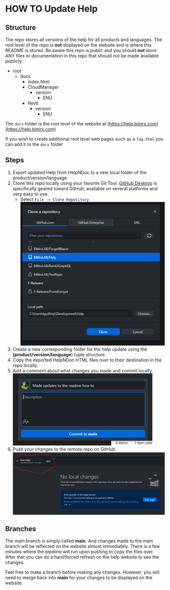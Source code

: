 # HOW TO Update Help

## Structure

The repo stores all versions of the help for all products and languages. The root level of the repo is **not** displayed on the website and is where this README is stored. Be aware this repo is public and you should **not** store ANY files or documentation in this repo that should not be made available publicly.

+ root
    + docs
        + index.html
        + CloudManager
            + version
                + ENU
        + Revit
            + version
                + ENU

The `docs` folder is the root level of the website at [https://help.bimrx.com](https://help.bimrx.com)

If you wish to create additional root level web pages such as a `faq.html` you can add it to the `docs` folder

## Steps

1. Export updated Help from HelpNDoc to a new local folder of the product/version/language
1. Clone this repo locally using your favorite Git Tool. [GitHub Desktop](https://desktop.github.com/) is specifically geared toward GitHub, avaliable on several platforms and very easy to use. 
    * Select `File -> Clone Repository`
![Commit](./readme/clone.png)
1. Create a new corresponding folder for the help update using the **(product/version/language**) tuple structure.
1. Copy the exported HelpNDoc HTML files over to their destination in the repo locally.
1. Add a comment about what changes you made and commit locally.
![Commit](./readme/commit.png)
1. Push your changes to the remote repo on GitHub.
![Commit](./readme/push.png)

## Branches

The main branch is simply called **main**. And changes made to the main branch will be reflected on the website almost immediately. There is a few minutes where the pipeline will run upon pushing to copy the files over. After that you can do a hard/forced refresh on the help website to see the changes.

Feel free to make a branch before making any changes. However, you will need to merge back into **main** for your changes to be displayed on the website.
